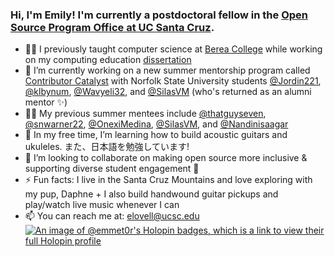 ### Hi, I'm Emily! I'm currently a postdoctoral fellow in the [Open Source Program Office at UC Santa Cruz](http://ospo.ucsc.edu). 

- 👩‍🏫 I previously taught computer science at [Berea College](http://www.berea.edu) while working on my computing education [dissertation](https://www.researchgate.net/publication/362465203_Leveraging_Novel_Teaching_Domains_Toward_Broader_Participation_in_Computing)
- 🔭 I’m currently working on a new summer mentorship program called [Contributor Catalyst](http://www.tiny.cc/OSREcatalyst2024) with Norfolk State University students [@Jordin221](https://github.com/Jordin221/), [@klbynum](https://github.com/klbynum), [@Wavyeli32](https://github.com/Wavyeli32), and [@SilasVM](https://github.com/SilasVM) (who's returned as an alumni mentor ✨)
- 👩‍💻 My previous summer mentees include [@thatguyseven](https://github.com/thatguyseven/), [@snwarner22](https://github.com/snwarner22), [@OnexiMedina](https://github.com/OnexiMedina), [@SilasVM](https://github.com/SilasVM), and [@Nandinisaagar](https://github.com/Nandinisaagar)
- 🌱 In my free time, I’m learning how to build acoustic guitars and ukuleles. また、日本語を勉強しています!
- 👯 I’m looking to collaborate on making open source more inclusive & supporting diverse student engagement 💫
- ⚡️ Fun facts: I live in the Santa Cruz Mountains and love exploring with my pup, Daphne + I also build handwound guitar pickups and play/watch live music whenever I can
- 📫 You can reach me at: elovell@ucsc.edu
[![An image of @emmet0r's Holopin badges, which is a link to view their full Holopin profile](https://holopin.me/emmet0r)](https://holopin.io/@emmet0r)
